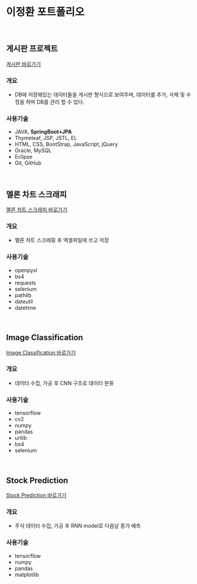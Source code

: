# 이정환 포트폴리오
<br>
  
## 게시판 프로젝트
[게시판 바로가기](https://github.com/dlwjdghks92-pf/boardsProject)

### 개요
* DB에 저장돼있는 데이터들을 게시판 형식으로 보여주며, 데이터를 추가, 삭제 및 수정을 하며 DB를 관리 할 수 있다.  

### 사용기술
* JAVA, **SpringBoot+JPA**
* Thymeleaf, JSP, JSTL, EL
* HTML, CSS, BootStrap, JavaScript, jQuery
* Oracle, MySQL
* Eclipse
* Git, GitHub
<br>
<p>

## 멜론 차트 스크래피
[멜론 차트 스크래피 바로가기](https://github.com/dlwjdghks92-pf/melonChartScrapy)

### 개요
* 멜론 차트 스크래핑 후 엑셀파일에 쓰고 저장

### 사용기술
* openpyxl
* bs4
* requests
* selenium
* pathlib
* dateutil
* datetime
<br>
<p>

## Image Classification
[Image Classification 바로가기](https://github.com/dlwjdghks92-pf/imgClassification)

### 개요
* 데이터 수집, 가공 후 CNN 구조로 데이터 분류

### 사용기술
* tensorflow
* cv2
* numpy
* pandas
* urllib
* bs4
* selenium
<br>
<p>
  
## Stock Prediction
[Stock Prediction 바로가기](https://github.com/dlwjdghks92-pf/stockPrediction)

### 개요
* 주식 데이터 수집, 가공 후 RNN model로 다음날 종가 예측

### 사용기술
* tensorflow
* numpy
* pandas
* matplotlib
